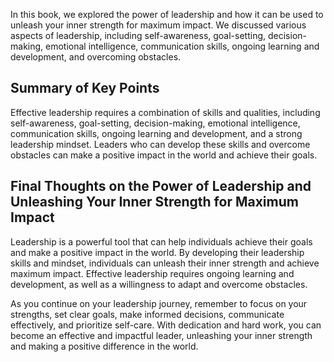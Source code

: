 
In this book, we explored the power of leadership and how it can be used to unleash your inner strength for maximum impact. We discussed various aspects of leadership, including self-awareness, goal-setting, decision-making, emotional intelligence, communication skills, ongoing learning and development, and overcoming obstacles.

Summary of Key Points
---------------------

Effective leadership requires a combination of skills and qualities, including self-awareness, goal-setting, decision-making, emotional intelligence, communication skills, ongoing learning and development, and a strong leadership mindset. Leaders who can develop these skills and overcome obstacles can make a positive impact in the world and achieve their goals.

Final Thoughts on the Power of Leadership and Unleashing Your Inner Strength for Maximum Impact
-----------------------------------------------------------------------------------------------

Leadership is a powerful tool that can help individuals achieve their goals and make a positive impact in the world. By developing their leadership skills and mindset, individuals can unleash their inner strength and achieve maximum impact. Effective leadership requires ongoing learning and development, as well as a willingness to adapt and overcome obstacles.

As you continue on your leadership journey, remember to focus on your strengths, set clear goals, make informed decisions, communicate effectively, and prioritize self-care. With dedication and hard work, you can become an effective and impactful leader, unleashing your inner strength and making a positive difference in the world.